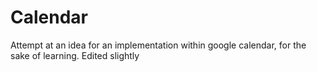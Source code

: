 # Calendar
Attempt at an idea for an implementation within google calendar, for the sake of learning.
Edited slightly
